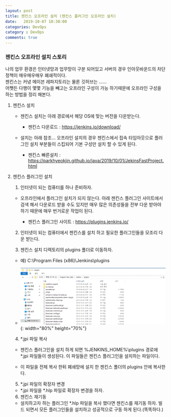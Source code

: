```yaml
---
layout: post
title: 젠킨스 오프라인 설치 (젠킨스 플러그인 오프라인 설치)
date:   2019-10-07 10:30:00
categories: DevOps
category : DevOps
comments: true 
---
```


### 젠킨스 오프라인 설치 스토리

 나의 업무 환경은 인터넷망과 업무망이 구분 되어있고 서버의 경우 인아웃바운드의 차단 정책이 매우매우매우 폐쇄적이다.  
 젠킨스는 커녕 메이븐 레파지토리는 물론 깃허브는 ......  
 어쨋든 다행이 몇몇 기능을 빼고는 오프라인 구성이 가능 하기때문에 오프라인 구성을 하는 방법을 정리 해본다.  
 
1. 젠킨스 설치

    - 젠킨스 설치는 아래 경로에서 해당 OS에 맞는 버전을 다운받는다.
    
        - 젠킨스 다운로드 : <https://jenkins.io/download/>
        
    - 설치는 아래 참조... 오프라인 설치의 경우 젠킨스에서 접속 타임아웃으로 플러그인 설치 부분들이 스킵되어
      기본 구성만 설치 할 수 있게 된다.
      
        - 젠킨스 빠른설치 : <https://parkhyeokjin.github.io/java/2019/10/01/JekinsFastProject.html>
      
2. 젠킨스 플러그인 설치

    1) 인터넷이 되는 컴퓨터를 하나 준비하자.
    - 오프라인에서 플러그인 설치가 되지 않는다. 아래 젠킨스 플러그인 사이트에서 검색 해서 다운로드 받을 수도 있지만
        매우 많은 의존성들을 전부 다운 받아야 하기 때문에 매우 번거로운 작업이 된다.
        
        - 젠킨스 플러그인 사이트 : <https://plugins.jenkins.io/>
    
    2) 인터넷이 되는 컴퓨터에서 젠킨스를 설치 하고 필요한 플러그인들을 모조리 다운 받는다.
    
    3) 젠킨스 설치 디렉토리의 plugins 폴더로 이동하자.
    - 예) C:\Program Files (x86)\Jenkins\plugins
    
    - ![jenkins plugins install 1 image](/img/jenkins/jenkins-plugin1.GIF){: width="80%" height="70%"}
        
    4) *.jpi 파일 복사
    - 젠킨스 플러그인을 설치 하게 되면 %JENKINS_HOME%\plugins 경로에 *.jpi 파일들이 생성된다.
      이 파일들은 젠킨스 플러그인을 설치하는 파일이다.
      
    - 이 파일을 전체 복사 한뒤 폐쇄망에 설치 한 젠킨스 폴더의 plugins 안에 복사한다.
        
    5) *.jpi 파일의 확장자 변경
    
    - *.jpi 파일을 *.hlp 파일로 확장자 변경을 하자.
          
    6) 젠킨스 재기동
       
    - 설치하고자 하는 플러그인 *.hlp 파일을 복사 했다면 젠킨스를 재기동 하자. 빌드 되면서 모든 플러그인들을 설치하고 성공적으로 구동 하게 된다.(똑똑하다.)
      

  